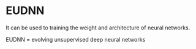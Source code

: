 # EUDNN
It can be used to training the weight and architecture of neural networks.

EUDNN =  evolving unsupervised deep neural networks
